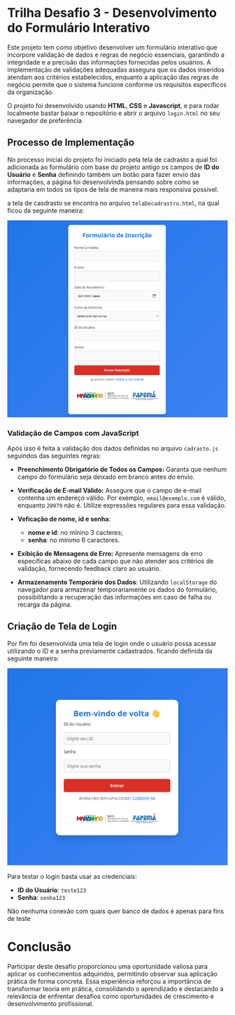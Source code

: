 # Trilha Desafio 3 - Desenvolvimento do Formulário Interativo

​Este projeto tem como objetivo desenvolver um formulário interativo que incorpore validação de dados e regras de negócio essenciais, garantindo a integridade e a precisão das informações fornecidas pelos usuários. A implementação de validações adequadas assegura que os dados inseridos atendam aos critérios estabelecidos, enquanto a aplicação das regras de negócio permite que o sistema funcione conforme os requisitos específicos da organização.

O projeto foi desenvolvido usando **HTML**, **CSS** e **Javascript**, e para rodar localmente bastar baixar o repositório e abrir o arquivo ```login.html``` no seu navegador de preferência


## Processo de Implementação

No processo inicial do projeto foi iniciado pela tela de cadrasto a qual foi adicionada ao formulário com base do projeto antigo os campos de **ID do Usuário** e **Senha** definindo também um botão para fazer envio das informações, a página foi desenvolvinda pensando sobre como se adaptaria em todos os tipos de tela de maneira mais responsiva possível.

a tela de casdrasto se encontra no arquivo ```telaDecadrastro.html```, na qual ficou da seguinte maneira:

![Tela de cadrasto](img/telaDecadastro.png)

###  Validação de Campos com JavaScript
Após isso é feita a validação dos dados definidas no arquivo ```cadrasto.js``` seguindos das seguintes regras:

- **Preenchimento Obrigatório de Todos os Campos:** Garanta que nenhum campo do formulário seja deixado em branco antes do envio.

- **Verificação de E-mail Válido:** Assegure que o campo de e-mail contenha um endereço válido. Por exemplo, `email@exemplo.com` é válido, enquanto `20979` não é. Utilize expressões regulares para essa validação.

- **Veficação de nome, id e senha**:
    - **nome e id**: no mínino 3 cacteres;
    - **senha**: no mínimo 6 caracteres.


- **Exibição de Mensagens de Erro:** Apresente mensagens de erro específicas abaixo de cada campo que não atender aos critérios de validação, fornecendo feedback claro ao usuário.

- **Armazenamento Temporário dos Dados**: Utilizando ```localStorage``` do navegador para armazenar temporariamente os dados do formulário, possibilitando a recuperação das informações em caso de falha ou recarga da página. ​

## Criação de Tela de Login

Por fim foi desenvolvida uma tela de login onde o usuário possa acessar utilizando o ID e a senha previamente cadastrados. ficando definida da seguinte maneira:

![Tela de Login](img/login.png)

Para testar o login basta usar as credenciais: 
- **ID do Usuário**: ```teste123```
- **Senha**: ```senha123```

Não nenhuma conexão com quais quer banco de dados é apenas para fins de teste

# Conclusão

Participar deste desafio proporcionou uma oportunidade valiosa para aplicar os conhecimentos adquiridos, permitindo observar sua aplicação prática de forma concreta. Essa experiência reforçou a importância de transformar teoria em prática, consolidando o aprendizado e destacando a relevância de enfrentar desafios como oportunidades de crescimento e desenvolvimento profissional.